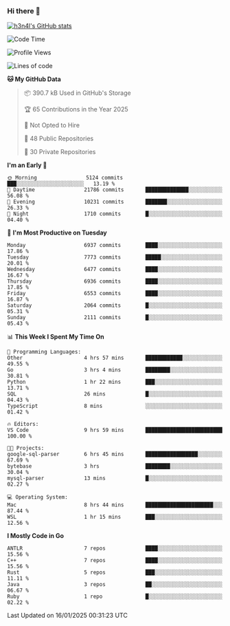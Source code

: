 ### Hi there 👋

[![h3n4l's GitHub stats](https://github-readme-stats.vercel.app/api?username=h3n4l&count_private=true&show_icons=true&theme=radical)](https://github.com/h3n4l/github-readme-stats)

<!--START_SECTION:waka-->
![Code Time](http://img.shields.io/badge/Code%20Time-2%2C050%20hrs%2053%20mins-blue)

![Profile Views](http://img.shields.io/badge/Profile%20Views-0-blue)

![Lines of code](https://img.shields.io/badge/From%20Hello%20World%20I%27ve%20Written-15.6%20million%20lines%20of%20code-blue)

**🐱 My GitHub Data** 

> 📦 390.7 kB Used in GitHub's Storage 
 > 
> 🏆 65 Contributions in the Year 2025
 > 
> 🚫 Not Opted to Hire
 > 
> 📜 48 Public Repositories 
 > 
> 🔑 30 Private Repositories 
 > 
**I'm an Early 🐤** 

```text
🌞 Morning                5124 commits        ███░░░░░░░░░░░░░░░░░░░░░░   13.19 % 
🌆 Daytime                21786 commits       ██████████████░░░░░░░░░░░   56.08 % 
🌃 Evening                10231 commits       ███████░░░░░░░░░░░░░░░░░░   26.33 % 
🌙 Night                  1710 commits        █░░░░░░░░░░░░░░░░░░░░░░░░   04.40 % 
```
📅 **I'm Most Productive on Tuesday** 

```text
Monday                   6937 commits        ████░░░░░░░░░░░░░░░░░░░░░   17.86 % 
Tuesday                  7773 commits        █████░░░░░░░░░░░░░░░░░░░░   20.01 % 
Wednesday                6477 commits        ████░░░░░░░░░░░░░░░░░░░░░   16.67 % 
Thursday                 6936 commits        ████░░░░░░░░░░░░░░░░░░░░░   17.85 % 
Friday                   6553 commits        ████░░░░░░░░░░░░░░░░░░░░░   16.87 % 
Saturday                 2064 commits        █░░░░░░░░░░░░░░░░░░░░░░░░   05.31 % 
Sunday                   2111 commits        █░░░░░░░░░░░░░░░░░░░░░░░░   05.43 % 
```


📊 **This Week I Spent My Time On** 

```text
💬 Programming Languages: 
Other                    4 hrs 57 mins       ████████████░░░░░░░░░░░░░   49.55 % 
Go                       3 hrs 4 mins        ████████░░░░░░░░░░░░░░░░░   30.81 % 
Python                   1 hr 22 mins        ███░░░░░░░░░░░░░░░░░░░░░░   13.71 % 
SQL                      26 mins             █░░░░░░░░░░░░░░░░░░░░░░░░   04.43 % 
TypeScript               8 mins              ░░░░░░░░░░░░░░░░░░░░░░░░░   01.42 % 

🔥 Editors: 
VS Code                  9 hrs 59 mins       █████████████████████████   100.00 % 

🐱‍💻 Projects: 
google-sql-parser        6 hrs 45 mins       █████████████████░░░░░░░░   67.69 % 
bytebase                 3 hrs               ████████░░░░░░░░░░░░░░░░░   30.04 % 
mysql-parser             13 mins             █░░░░░░░░░░░░░░░░░░░░░░░░   02.27 % 

💻 Operating System: 
Mac                      8 hrs 44 mins       ██████████████████████░░░   87.44 % 
WSL                      1 hr 15 mins        ███░░░░░░░░░░░░░░░░░░░░░░   12.56 % 
```

**I Mostly Code in Go** 

```text
ANTLR                    7 repos             ████░░░░░░░░░░░░░░░░░░░░░   15.56 % 
C++                      7 repos             ████░░░░░░░░░░░░░░░░░░░░░   15.56 % 
Rust                     5 repos             ███░░░░░░░░░░░░░░░░░░░░░░   11.11 % 
Java                     3 repos             ██░░░░░░░░░░░░░░░░░░░░░░░   06.67 % 
Ruby                     1 repo              █░░░░░░░░░░░░░░░░░░░░░░░░   02.22 % 
```




 Last Updated on 16/01/2025 00:31:23 UTC
<!--END_SECTION:waka-->

